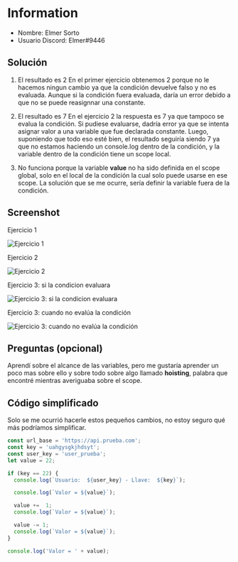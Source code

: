 # Information

- Nombre: Elmer Sorto
- Usuario Discord: Elmer#9446

## Solución

1. El resultado es 2
   En el primer ejercicio obtenemos 2 porque no le hacemos ningun cambio ya que la condición devuelve falso y no es evaluada. Aunque si la condición fuera evaluada, daría un error debido a que no se puede reasignnar una constante.

2. El resultado es 7
   En el ejercicio 2 la respuesta es 7 ya que tampoco se evalua la condición. Si pudiese evaluarse, dadría error ya que se intenta asignar valor a una variable que fue declarada constante. 
   Luego, suponiendo que todo eso esté bien, el resultado seguiría siendo 7 ya que no estamos haciendo un console.log dentro de la condición, y la variable dentro de la condición tiene un scope local.
3. No funciona porque la variable **value** no ha sido definida en el scope global, solo en el local de la condición la cual solo puede usarse en ese scope.
La solución que se me ocurre, sería definir la variable fuera de la condición.

## Screenshot

Ejercicio 1

![Ejercicio 1](https://i2.paste.pics/9681f0699620c02398db775784c63a55.png)

Ejercicio 2

![Ejercicio 2](https://i2.paste.pics/d455d4e59a084104266ba60ed58f09da.png)

Ejercicio 3: si la condicion evaluara

![Ejercicio 3: si la condicion evaluara](https://i2.paste.pics/235bf76f0924eb057f81fd40d37bc9fa.png)

Ejercicio 3: cuando no evalúa la condición

![Ejercicio 3: cuando no evalúa la condición](https://i2.paste.pics/2777f5de80aa87aa357f73d80e577672.png)

## Preguntas (opcional)

Aprendí sobre el alcance de las variables, pero me gustaría aprender un poco mas sobre ello y sobre todo sobre algo llamado **hoisting**, palabra que encontré mientras averiguaba sobre el scope.

## Código simplificado

Solo se me ocurrió hacerle estos pequeños cambios, no estoy seguro qué más podríamos simplificar.

```javascript
const url_base = 'https://api.prueba.com';
const key = 'uahgysgkjhdsyt';
const user_key = 'user_prueba';
let value = 22;

if (key == 22) {
  console.log(`Usuario:  ${user_key} - Llave:  ${key}`);

  console.log(`Valor = ${value}`);

  value +=  1;
  console.log(`Valor = ${value}`);

  value -= 1;
  console.log(`Valor = ${value}`);
}

console.log('Valor = ' + value);
```
